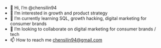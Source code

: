 - 👋 Hi, I’m @chensilin94
- 👀 I’m interested in growth and product strategy
- 🌱 I’m currently learning SQL, growth hacking, digital marketing for consumer brands
- 💞️ I’m looking to collaborate on digital marketing for consumer brands / tech
- 📫 How to reach me chensilin94@gmail.com

<!---
chensilin94/chensilin94 is a ✨ special ✨ repository because its `README.md` (this file) appears on your GitHub profile.
You can click the Preview link to take a look at your changes.
--->
